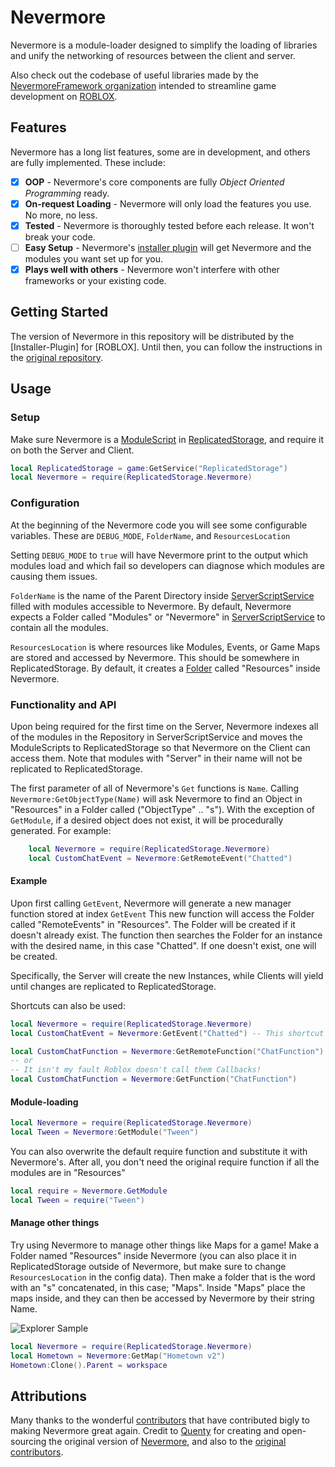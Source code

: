 # Nevermore

Nevermore is a module-loader designed to simplify the loading of libraries and unify the networking of resources between the client and server.

Also check out the codebase of useful libraries made by the [NevermoreFramework organization](https://github.com/NevermoreFramework) intended to streamline game development on [ROBLOX](https://roblox.com).

## Features

Nevermore has a long list features, some are in development, and others are fully implemented. These include:

- [x] **OOP** - Nevermore's core components are fully *Object Oriented Programming* ready.
- [x] **On-request Loading** - Nevermore will only load the features you use. No more, no less.
- [x] **Tested** - Nevermore is thoroughly tested before each release. It won't break your code.
- [ ] **Easy Setup** - Nevermore's [installer plugin](https://github.com/NevermoreEngine/Installation-Plugin) will get Nevermore and the modules you want set up for you.
- [x] **Plays well with others** - Nevermore won't interfere with other frameworks or your existing code.

## Getting Started

The version of Nevermore in this repository will be distributed by the [Installer-Plugin] for [ROBLOX]. Until then, you can follow the instructions in the [original repository](https://github.com/Quenty/NevermoreEngine).

## Usage

### Setup
Make sure Nevermore is a [ModuleScript](http://wiki.roblox.com/index.php?title=API:Class/ModuleScript) in [ReplicatedStorage](http://wiki.roblox.com/index.php?title=API:Class/ReplicatedStorage), and require it on both the Server and Client.

```lua
local ReplicatedStorage = game:GetService("ReplicatedStorage")
local Nevermore = require(ReplicatedStorage.Nevermore)
```
### Configuration
At the beginning of the Nevermore code you will see some configurable variables. These are `DEBUG_MODE`, `FolderName`, and `ResourcesLocation`

Setting `DEBUG_MODE` to `true` will have Nevermore print to the output which modules load and which fail so developers can diagnose which modules are causing them issues.

`FolderName` is the name of the Parent Directory inside [ServerScriptService](http://wiki.roblox.com/index.php?title=API:Class/ServerScriptService) filled with modules accessible to Nevermore. By default, Nevermore expects a Folder called "Modules" or "Nevermore" in [ServerScriptService](http://wiki.roblox.com/index.php?title=API:Class/ServerScriptService) to contain all the modules.

`ResourcesLocation` is where resources like Modules, Events, or Game Maps are stored and accessed by Nevermore. This should be somewhere in ReplicatedStorage. By default, it creates a [Folder](http://wiki.roblox.com/index.php?title=API:Class/Folder) called "Resources" inside Nevermore.

### Functionality and API
Upon being required for the first time on the Server, Nevermore indexes all of the modules in the Repository in ServerScriptService and moves the ModuleScripts to ReplicatedStorage so that Nevermore on the Client can access them. Note that modules with "Server" in their name will not be replicated to ReplicatedStorage.

The first parameter of all of Nevermore's `Get` functions is `Name`. Calling `Nevermore:GetObjectType(Name)` will ask Nevermore to find an Object in "Resources" in a Folder called ("ObjectType" .. "s"). With the exception of `GetModule`, if a desired object does not exist, it will be procedurally generated. For example:

```lua
	local Nevermore = require(ReplicatedStorage.Nevermore)
	local CustomChatEvent = Nevermore:GetRemoteEvent("Chatted")
```

#### Example

Upon first calling `GetEvent`, Nevermore will generate a new manager function stored at index `GetEvent`
This new function will access the Folder called "RemoteEvents" in "Resources". The Folder will be created if it doesn't already exist. The function then searches the Folder for an instance with the desired name, in this case "Chatted". If one doesn't exist, one will be created.

Specifically, the Server will create the new Instances, while Clients will yield until changes are replicated to ReplicatedStorage.

Shortcuts can also be used:
```lua
local Nevermore = require(ReplicatedStorage.Nevermore)
local CustomChatEvent = Nevermore:GetEvent("Chatted") -- This shortcut is in the Configuration of Nevermore

local CustomChatFunction = Nevermore:GetRemoteFunction("ChatFunction")
-- or
-- It isn't my fault Roblox doesn't call them Callbacks!
local CustomChatFunction = Nevermore:GetFunction("ChatFunction")
```

#### Module-loading
```lua
local Nevermore = require(ReplicatedStorage.Nevermore)
local Tween = Nevermore:GetModule("Tween")
```
You can also overwrite the default require function and substitute it with Nevermore's. After all, you don't need the original require function if all the modules are in "Resources"

```lua
local require = Nevermore.GetModule
local Tween = require("Tween")
```

#### Manage other things
Try using Nevermore to manage other things like Maps for a game! Make a Folder named "Resources" inside Nevermore (you can also place it in ReplicatedStorage outside of Nevermore, but make sure to change `ResourcesLocation` in the config data). Then make a folder that is the word with an "s" concatenated, in this case; "Maps". Inside "Maps" place the maps inside, and they can then be accessed by Nevermore by their string Name.


![Explorer Sample](http://image.prntscr.com/image/084280ba8b524e4eae4f183e41f5e496.png)

```lua
local Nevermore = require(ReplicatedStorage.Nevermore)
local Hometown = Nevermore:GetMap("Hometown v2")
Hometown:Clone().Parent = workspace
```

## Attributions

Many thanks to the wonderful [contributors](https://github.com/NevermoreEngine/Nevermore/graphs/contributors) that have contributed bigly to making Nevermore great again. Credit to [Quenty](http://github.com/Quenty) for creating and open-sourcing the original version of [Nevermore](https://github.com/Quenty/NevermoreEngine), and also to the [original contributors]( https://github.com/Quenty/NevermoreEngine/graphs/contributors).
